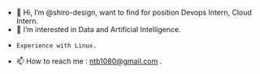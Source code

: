 - 👋 Hi, I’m @shiro-design, want to find for position Devops Intern, Cloud Intern.
- 👀 I’m interested in Data and Artificial Intelligence.
-     Experience with Linux.
- 📫 How to reach me : ntb1080@gmail.com .

<!---
shiro-design/shiro-design is a ✨ special ✨ repository because its `README.md` (this file) appears on your GitHub profile.
You can click the Preview link to take a look at your changes.
--->
